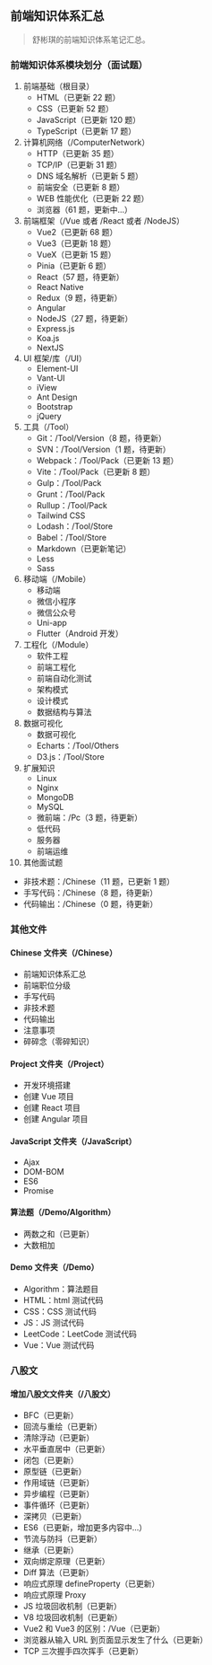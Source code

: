 <!--
 * @Author: Shu Binqi
 * @Date: 2023-02-28 18:37:33
 * @LastEditors: Shu Binqi
 * @LastEditTime: 2023-03-03 02:41:33
 * @Description: 前端面试题汇总
 * @Version: 1.0.0
 * @FilePath: \interviewQuestions\README.md
-->

## 前端知识体系汇总

> 舒彬琪的前端知识体系笔记汇总。

### 前端知识体系模块划分（面试题）

1. 前端基础（根目录）
   - HTML（已更新 22 题）
   - CSS（已更新 52 题）
   - JavaScript（已更新 120 题）
   - TypeScript（已更新 17 题）
2. 计算机网络（/ComputerNetwork）
   - HTTP（已更新 35 题）
   - TCP/IP（已更新 31 题）
   - DNS 域名解析（已更新 5 题）
   - 前端安全（已更新 8 题）
   - WEB 性能优化（已更新 22 题）
   - 浏览器（61 题，更新中...）
3. 前端框架（/Vue 或者 /React 或者 /NodeJS）
   - Vue2（已更新 68 题）
   - Vue3（已更新 18 题）
   - VueX（已更新 15 题）
   - Pinia（已更新 6 题）
   - React（57 题，待更新）
   - React Native
   - Redux（9 题，待更新）
   - Angular
   - NodeJS（27 题，待更新）
   - Express.js
   - Koa.js
   - NextJS
4. UI 框架/库（/UI）
   - Element-UI
   - Vant-UI
   - iView
   - Ant Design
   - Bootstrap
   - jQuery
5. 工具（/Tool）
   - Git：/Tool/Version（8 题，待更新）
   - SVN：/Tool/Version（1 题，待更新）
   - Webpack：/Tool/Pack（已更新 13 题）
   - Vite：/Tool/Pack（已更新 8 题）
   - Gulp：/Tool/Pack
   - Grunt：/Tool/Pack
   - Rullup：/Tool/Pack
   - Tailwind CSS
   - Lodash：/Tool/Store
   - Babel：/Tool/Store
   - Markdown（已更新笔记）
   - Less
   - Sass
6. 移动端（/Mobile）
   - 移动端
   - 微信小程序
   - 微信公众号
   - Uni-app
   - Flutter（Android 开发）
7. 工程化（/Module）
   - 软件工程
   - 前端工程化
   - 前端自动化测试
   - 架构模式
   - 设计模式
   - 数据结构与算法
8. 数据可视化
   - 数据可视化
   - Echarts：/Tool/Others
   - D3.js：/Tool/Store
9. 扩展知识
   - Linux
   - Nginx
   - MongoDB
   - MySQL
   - 微前端：/Pc（3 题，待更新）
   - 低代码
   - 服务器
   - 前端运维
10. 其他面试题

- 非技术题：/Chinese（11 题，已更新 1 题）
- 手写代码：/Chinese（8 题，待更新）
- 代码输出：/Chinese（0 题，待更新）

### 其他文件

#### Chinese 文件夹（/Chinese）

- 前端知识体系汇总
- 前端职位分级
- 手写代码
- 非技术题
- 代码输出
- 注意事项
- 碎碎念（零碎知识）

#### Project 文件夹（/Project）

- 开发环境搭建
- 创建 Vue 项目
- 创建 React 项目
- 创建 Angular 项目

#### JavaScript 文件夹（/JavaScript）

- Ajax
- DOM-BOM
- ES6
- Promise

#### 算法题（/Demo/Algorithm）

- 两数之和（已更新）
- 大数相加

#### Demo 文件夹（/Demo）

- Algorithm：算法题目
- HTML：html 测试代码
- CSS：CSS 测试代码
- JS：JS 测试代码
- LeetCode：LeetCode 测试代码
- Vue：Vue 测试代码

### 八股文

#### 增加八股文文件夹（/八股文）

- BFC（已更新）
- 回流与重绘（已更新）
- 清除浮动（已更新）
- 水平垂直居中（已更新）
- 闭包（已更新）
- 原型链（已更新）
- 作用域链（已更新）
- 异步编程（已更新）
- 事件循环（已更新）
- 深拷贝（已更新）
- ES6（已更新，增加更多内容中...）
- 节流与防抖（已更新）
- 继承（已更新）
- 双向绑定原理（已更新）
- Diff 算法（已更新）
- 响应式原理 defineProperty（已更新）
- 响应式原理 Proxy
- JS 垃圾回收机制（已更新）
- V8 垃圾回收机制（已更新）
- Vue2 和 Vue3 的区别：/Vue（已更新）
- 浏览器从输入 URL 到页面显示发生了什么（已更新）
- TCP 三次握手四次挥手（已更新）
